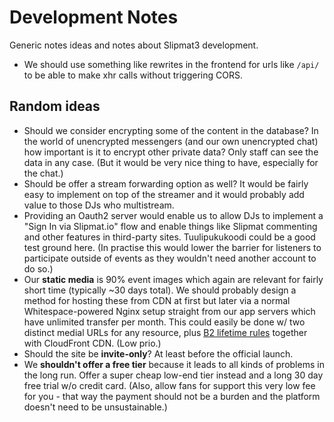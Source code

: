 # Development Notes

Generic notes ideas and notes about Slipmat3 development.

- We should use something like rewrites in the frontend for urls like `/api/` to be able to make xhr calls without triggering CORS.

## Random ideas

- Should we consider encrypting some of the content in the database? In the world of unencrypted messengers (and our own unencrypted chat) how important is it to encrypt other private data? Only staff can see the data in any case. (But it would be very nice thing to have, especially for the chat.)
- Should be offer a stream forwarding option as well? It would be fairly easy to implement on top of the streamer and it would probably add value to those DJs who multistream.
- Providing an Oauth2 server would enable us to allow DJs to implement a "Sign In via Slipmat.io" flow and enable things like Slipmat commenting and other features in third-party sites. Tuulipukukoodi could be a good test ground here. (In practise this would lower the barrier for listeners to participate outside of events as they wouldn't need another account to do so.)
- Our **static media** is 90% event images which again are relevant for fairly short time (typically ~30 days total). We should probably design a method for hosting these from CDN at first but later via a normal Whitespace-powered Nginx setup straight from our app servers which have unlimited transfer per month. This could easily be done w/ two distinct medial URLs for any resource, plus [B2 lifetime rules](https://www.backblaze.com/b2/docs/lifecycle_rules.html) together with CloudFront CDN. (Low prio.)
- Should the site be **invite-only**? At least before the official launch.
- We **shouldn't offer a free tier** because it leads to all kinds of problems in the long run. Offer a super cheap low-end tier instead and a long 30 day free trial w/o credit card. (Also, allow fans for support this very low fee for you - that way the payment should not be a burden and the platform doesn't need to be unsustainable.)
